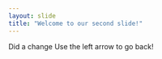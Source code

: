```yaml
---
layout: slide
title: "Welcome to our second slide!"
---
```

Did a change
Use the left arrow to go back!
